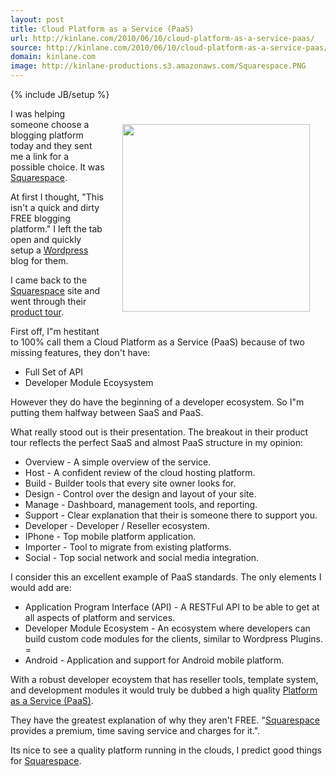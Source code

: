 ```yaml
---
layout: post
title: Cloud Platform as a Service (PaaS)
url: http://kinlane.com/2010/06/10/cloud-platform-as-a-service-paas/
source: http://kinlane.com/2010/06/10/cloud-platform-as-a-service-paas/
domain: kinlane.com
image: http://kinlane-productions.s3.amazonaws.com/Squarespace.PNG
---
```

{% include JB/setup %}<p><img style="padding: 25px;" title="Squarespace" src="http://kinlane-productions.s3.amazonaws.com/Squarespace.PNG" alt="" width="300" align="right" />
I was helping someone choose a blogging platform today and they sent me a link for a possible choice. It was <a href="http://www.squarespace.com/">Squarespace</a>.<p></p>
At first I thought, "This isn't a quick and dirty FREE blogging platform." I left the tab open and quickly setup a <a href="http://www.kinlane.com/?cat=186">Wordpress</a> blog for them.<p></p>
I came back to the <a href="http://www.squarespace.com/">Squarespace</a> site and went through their <a href="http://www.squarespace.com/tour/">product tour</a>.<p></p>
First off, I"m hestitant to 100% call them a Cloud Platform as a Service (PaaS) because of two missing features, they don't have:
<ul class="mainlist">
	<li>Full Set of API</li>
	<li>Developer Module Ecoysystem</li>
</ul>
However they do have the beginning of a developer ecosystem. So I"m putting them halfway between SaaS and PaaS.<p></p>
What really stood out is their presentation. The breakout in their product tour reflects the perfect SaaS and almost PaaS structure in my opinion:
<ul class="mainlist">
	<li>Overview - A simple overview of the service.</li>
	<li>Host - A confident review of the cloud hosting platform.</li>
	<li>Build - Builder tools that every site owner looks for.</li>
	<li>Design - Control over the design and layout of your site.</li>
	<li>Manage - Dashboard, management tools, and reporting.</li>
	<li>Support - Clear explanation that their is someone there to support you.</li>
	<li>Developer - Developer / Reseller ecosystem.</li>
	<li>IPhone - Top mobile platform application.</li>
	<li>Importer - Tool to migrate from existing platforms.</li>
	<li>Social - Top social network and social media integration.</li>
</ul>
I consider this an excellent example of PaaS standards. The only elements I would add are:
<ul class="mainlist">
	<li>Application Program Interface (API) - A RESTFul API to be able to get at all aspects of platform and services.</li>
	<li>Developer Module Ecosystem - An ecosystem where developers can build custom code modules for the clients, similar to Wordpress Plugins. =</li>
	<li>Android - Application and support for Android mobile platform.</li>
</ul>
With a robust developer ecoystem that has reseller tools, template system, and development modules it would truly be dubbed a high quality <a href="http://www.kinlane.com/?cat=163">Platform as a Service (PaaS)</a>.<p></p>
They have the greatest explanation of why they aren't FREE. "<a href="http://www.squarespace.com/">Squarespace</a> provides a premium, time saving service and charges for it.".<p></p>
Its nice to see a quality platform running in the clouds, I predict good things for <a href="http://www.squarespace.com/">Squarespace</a>.</p>

